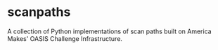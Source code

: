 # scanpaths
A collection of Python implementations of scan paths built on America Makes' OASIS Challenge Infrastructure.
